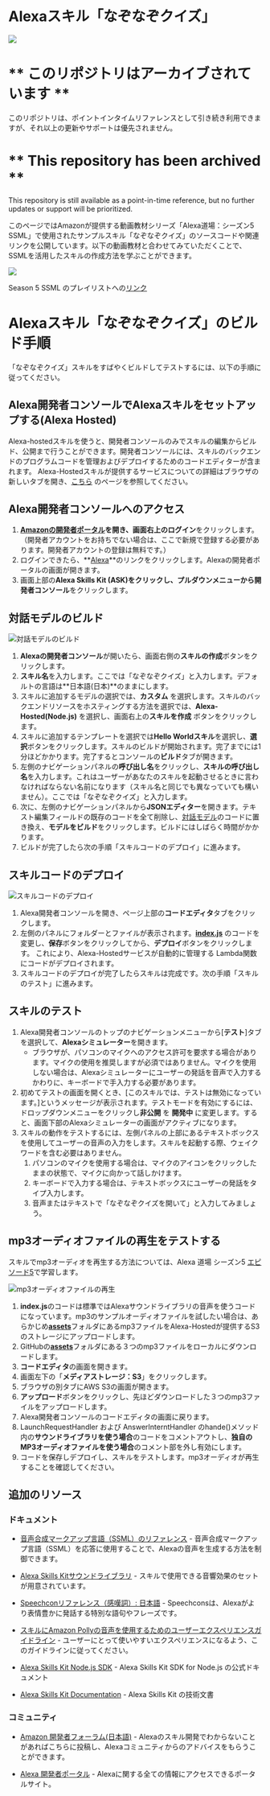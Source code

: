 # Alexaスキル「なぞなぞクイズ」
<img src="https://m.media-amazon.com/images/G/01/mobile-apps/dex/alexa/alexa-skills-kit/tutorials/quiz-game/header._TTH_.png" />

# ** このリポジトリはアーカイブされています **
このリポジトリは、ポイントインタイムリファレンスとして引き続き利用できますが、それ以上の更新やサポートは優先されません。

# ** This repository has been archived **
This repository is still available as a point-in-time reference, but no further updates or support will be prioritized.


このページではAmazonが提供する動画教材シリーズ「Alexa道場：シーズン5 SSML」で使用されたサンプルスキル「なぞなぞクイズ」のソースコードや関連リンクを公開しています。以下の動画教材と合わせてみていただくことで、SSMLを活用したスキルの作成方法を学ぶことができます。

[![](https://img.youtube.com/vi/r_pyllXKC30/0.jpg)](https://www.youtube.com/watch?v=r_pyllXKC30)



Season 5 SSML のプレイリストへの[リンク](https://www.youtube.com/watch?v=r_pyllXKC30&list=PLan9XPu5-9zxEkJeM68TCwfHG-wINLQMn)
　　　
# Alexaスキル「なぞなぞクイズ」のビルド手順

「なぞなぞクイズ」スキルをすばやくビルドしてテストするには、以下の手順に従ってください。

## Alexa開発者コンソールでAlexaスキルをセットアップする(Alexa Hosted)

Alexa-hostedスキルを使うと、開発者コンソールのみでスキルの編集からビルド、公開まで行うことができます。開発者コンソールには、スキルのバックエンドのプログラムコードを管理およびデプロイするためのコードエディターが含まれます。
Alexa-Hostedスキルが提供するサービスについての詳細はブラウザの新しいタブを開き、[こちら](https://developer.amazon.com/docs/hosted-skills/build-a-skill-end-to-end-using-an-alexa-hosted-skill.html) のページを参照してください。

## Alexa開発者コンソールへのアクセス

1. **[Amazonの開発者ポータル](https://developer.amazon.com/ja/)**を開き、画面右上の**ログイン**をクリックします。（開発者アカウントをお持ちでない場合は、ここで新規で登録する必要があります。開発者アカウントの登録は無料です。）
2.   ログインできたら、**[Alexa](https://developer.amazon.com/ja/alexa)**のリンクをクリックします。Alexaの開発者ポータルの画面が開きます。
3.  画面上部の**Alexa Skills Kit (ASK)**をクリックし、プルダウンメニューから**開発者コンソール**をクリックします。

## 対話モデルのビルド

![対話モデルのビルド](./instructions/build_interaction_modell.gif)


1. **Alexaの開発者コンソール**が開いたら、画面右側の**スキルの作成**ボタンをクリックします。
1.  **スキル名**を入力します。ここでは「なぞなぞクイズ」と入力します。デフォルトの言語は**日本語(日本)**のままにします。
1. スキルに追加するモデルの選択では、**カスタム** を選択します。スキルのバックエンドリソースをホスティングする方法を選択では、**Alexa-Hosted(Node.js)** を選択し、画面右上の**スキルを作成** ボタンをクリックします。
1. スキルに追加するテンプレートを選択では**Hello Worldスキル**を選択し、**選択**ボタンをクリックします。スキルのビルドが開始されます。完了までには1分ほどかかります。完了するとコンソールの**ビルド**タブが開きます。
1. 左側のナビゲーションパネルの**呼び出し名**をクリックし、**スキルの呼び出し名**を入力します。これはユーザーがあなたのスキルを起動させるときに言わなければならない名前になります（スキル名と同じでも異なっていても構いません）。ここでは「なぞなぞクイズ」と入力します。
1. 次に、左側のナビゲーションパネルから**JSONエディター**を開きます。テキスト編集フィールドの既存のコードを全て削除し、[対話モデル](./models/ja-JP.json)のコードに置き換え、**モデルをビルド**をクリックします。ビルドにはしばらく時間がかかります。
1. ビルドが完了したら次の手順「スキルコードのデプロイ」に進みます。


## スキルコードのデプロイ

![スキルコードのデプロイ](./instructions/deploy_code.gif)

1. Alexa開発者コンソールを開き、ページ上部の**コードエディタ**タブをクリックします。
2.  左側のパネルにフォルダーとファイルが表示されます。[**index.js**](./lambda/index.js) のコードを変更し、**保存**ボタンをクリックしてから、**デプロイ**ボタンをクリックします。 これにより、Alexa-Hostedサービスが自動的に管理する Lambda関数にコードがデプロイされます。
3. スキルコードのデプロイが完了したらスキルは完成です。次の手順「スキルのテスト」に進みます。

## スキルのテスト

1. Alexa開発者コンソールのトップのナビゲーションメニューから[**テスト**]タブを選択して、**Alexaシミュレーター**を開きます。
	* ブラウザが、パソコンのマイクへのアクセス許可を要求する場合があります。マイクの使用を推奨しますが必須ではありません。マイクを使用しない場合は、Alexaシミュレーターにユーザーの発話を音声で入力するかわりに、キーボードで手入力する必要があります。
2. 初めてテストの画面を開くとき、[このスキルでは、テストは無効になっています。]というメッセージが表示されます。テストモードを有効にするには、ドロップダウンメニューをクリックし**非公開** を **開発中** に変更します。すると、画面下部のAlexaシミュレーターの画面がアクティブになります。
3. スキルの動作をテストするには、左側パネルの上部にあるテキストボックスを使用してユーザーの音声の入力をします。スキルを起動する際、ウェイクワードを含む必要はありません。
	1. パソコンのマイクを使用する場合は、マイクのアイコンをクリックしたままの状態で、マイクに向かって話しかけます。
	2. キーボードで入力する場合は、テキストボックスにユーザーの発話をタイプ入力します。
	3. 音声またはテキストで「なぞなぞクイズを開いて」と入力してみましょう。

## mp3オーディオファイルの再生をテストする 

スキルでmp3オーディオを再生する方法については、Alexa 道場 シーズン5 [エピソード5](https://youtu.be/r_pyllXKC30)で学習します。

![mp3オーディオファイルの再生](./instructions/using_mp3_audio.gif)

1. **index.js**のコードは標準ではAlexaサウンドライブラリの音声を使うコードになっています。mp3のサンプルオーディオファイルを試したい場合は、あらかじめ[**assets**](./assets)フォルダにあるmp3ファイルをAlexa-Hostedが提供するS3のストレージにアップロードします。
3. GitHubの[**assets**](./assets)フォルダにある３つのmp3ファイルをローカルにダウンロードします。
2. **コードエディタ**の画面を開きます。
3. 画面左下の「**メディアストレージ：S3**」をクリックします。
4. ブラウザの別タブにAWS S3の画面が開きます。
5. **アップロード**ボタンをクリックし、先ほどダウンロードした３つのmp3ファイルをアップロードします。
6. Alexa開発者コンソールのコードエディタの画面に戻ります。
7. LaunchRequestHandler および AnswerInterntHandler のhande()メソッド内の**サウンドライブラリを使う場合**のコードをコメントアウトし、**独自のMP3オーディオファイルを使う場合**のコメント部を外し有効にします。
8. コードを保存しデプロイし、スキルをテストします。mp3オーディオが再生することを確認してください。


## 追加のリソース

### ドキュメント

* [音声合成マークアップ言語（SSML）のリファレンス](https://developer.amazon.com/ja-JP/docs/alexa/custom-skills/speech-synthesis-markup-language-ssml-reference.html) - 音声合成マークアップ言語（SSML）を応答に使用することで、Alexaの音声を生成する方法を制御できます。

* [Alexa Skills Kitサウンドライブラリ](https://developer.amazon.com/ja-JP/docs/alexa/custom-skills/ask-soundlibrary.html) - スキルで使用できる音響効果のセットが用意されています。

* [Speechconリファレンス（感嘆詞）: 日本語](https://developer.amazon.com/ja-JP/docs/alexa/custom-skills/speechcon-reference-interjections-japanese.html) - Speechconsは、Alexaがより表情豊かに発話する特別な語句やフレーズです。

* [スキルにAmazon Pollyの音声を使用するためのユーザーエクスペリエンスガイドライン](https://developer.amazon.com/ja-JP/docs/alexa/custom-skills/guidelines-ux-amazon-polly-skills.html) - ユーザーにとって使いやすいエクスペリエンスになるよう、このガイドラインに従ってください。

* [Alexa Skills Kit Node.js SDK](https://www.npmjs.com/package/ask-sdk) - Alexa Skills Kit SDK for Node.js の公式ドキュメント

*  [Alexa Skills Kit Documentation](https://developer.amazon.com/docs/ask-overviews/build-skills-with-the-alexa-skills-kit.html) - Alexa Skills Kit の技術文書

### コミュニティ
* [Amazon 開発者フォーラム(日本語)](https://forums.developer.amazon.com/spaces/293/index.html) - Alexaのスキル開発でわからないことがあればこちらに投稿し、Alexaコミュニティからのアドバイスをもらうことができます。

* [Alexa 開発者ポータル](https://alexa.design) - Alexaに関する全ての情報にアクセスできるポータルサイト。
